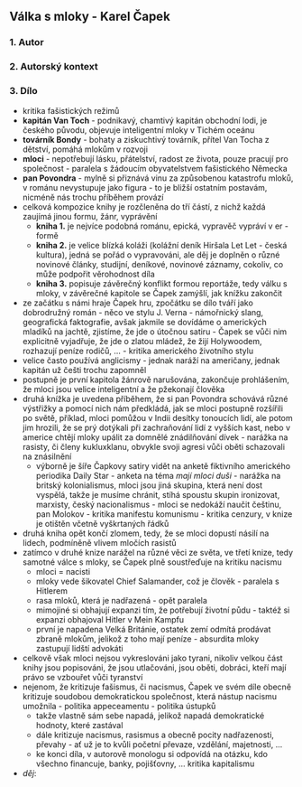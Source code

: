 ## Válka s mloky - Karel Čapek

### 1. Autor	



### 2. Autorský kontext	



### 3. Dílo

- kritika fašistických režimů
- **kapitán Van Toch** - podnikavý, chamtivý kapitán obchodní lodi, je českého původu, objevuje inteligentní mloky v Tichém oceánu
- **továrník Bondy** - bohaty a ziskuchtivý továrník, přítel Van Tocha z dětství, pomáhá mlokům v rozvoji
- **mloci** - nepotřebují lásku, přátelství, radost ze života, pouze pracují pro společnost - paralela s žádoucím obyvatelstvem fašistického Německa
- **pan Povondra** - mylně si přiznává vinu za způsobenou katastrofu mloků, v románu nevystupuje jako figura - to je bližší ostatním postavám, nicméně nás trochu příběhem provází
- celková kompozice knihy je rozčleněna do tří částí, z nichž každá zaujímá jinou formu, žánr, vyprávění
	 - **kniha 1.** je nejvíce podobná románu, epická, vypravěč vypráví v er	-formě
	- **kniha 2.** je velice blízká koláži (kolážní deník Hiršala Let Let - česká kultura), jedná se pořád o vypravováni, ale děj je doplněn o různé novinové články, studijní, deníkové, novinové záznamy, cokoliv, co může podpořit věrohodnost díla
	- **kniha 3.** popisuje závěrečný konflikt formou reportáže, tedy válku s mloky, v závěrečné kapitole se Čapek zamýšlí, jak knížku zakončit
- ze začátku s námi hraje Čapek hru, zpočátku se dílo tváří jako dobrodružný román - něco ve stylu J. Verna - námořnický slang, geografická faktografie, avšak jakmile se dovídáme o amerických mladíků na jachtě, zjistíme, že jde o útočnou satiru - Čapek se vůči nim explicitně vyjadřuje, že jde o zlatou mládež, že žijí Holywoodem, rozhazují peníze rodičů, ... - kritika amerického životního stylu
- velice často používá anglicismy - jednak naráží na američany, jednak kapitán už češti trochu zapomněl
- postupně je první kapitola žánrově narušována, zakončuje prohlášením, že mloci jsou velice inteligentní a že pžekonají člověka
- druhá knížka je uvedena příběhem, že si pan Povondra schovává různé výstřižky a pomocí nich nám předkládá, jak se mloci postupně rozšířili po světě, příklad, mloci pomůžou v Indii desítky tonoucích lidí, ale potom jim hrozili, že se prý dotýkali při zachraňování lidí z vyšších kast, nebo v americe chtějí mloky upálit za domnělé znádilňování dívek - narážka na rasisty, či členy kukluxklanu, obvykle svoji agresi vůči oběti schazovali na znásilnění
	- výborně je šíře Čapkovy satiry vidět na anketě fiktivního amerického periodika Daily Star - anketa na téma *mají mloci duši* - narážka na britský kolonialismus, mloci jsou jiná skupina, která není dost vyspělá, takže je musíme chránit, stíhá spoustu skupin ironizovat, marxisty, český nacionalismus - mloci se nedokáží naučit češtinu, pan Molokov - kritika manifestu komunismu - kritika cenzury, v knize je otištěn včetně vyškrtaných řádků
- druhá kniha opět končí zlomem, tedy, že se mloci dopustí násilí na lidech, podmíněně vlivem mločích rasistů
- zatímco v druhé knize narážel na různé věci ze světa, ve třetí knize, tedy samotné válce s mloky, se Čapek plně soustřeďuje na kritiku nacismu
	- mloci = nacisti
	- mloky vede šikovatel Chief Salamander, což je člověk - paralela s Hitlerem
	- rasa mloků, která je nadřazená - opět paralela
	- mimojiné si obhajují expanzi tím, že potřebují životní půdu - taktéž si expanzi obhajoval Hitler v Mein Kampfu
	- první je napadena Velká Británie, ostatek zemí odmítá prodávat zbraně mlokům, jelikož z toho mají peníze - absurdita mloky zastupují lidští advokáti
- celkově však mloci nejsou vykreslováni jako tyrani, nikoliv velkou část knihy jsou popisováni, že jsou utlačováni, jsou oběti, dobráci, kteří mají právo se vzbouřet vůči tyranství
- nejenom, že kritizuje fašismus, či nacismus, Čapek ve svém díle obecně kritizuje soudobou demokratickou společnost, která nástup nacismu umožnila - politika appeceamentu - politika ústupků
	- takže vlastně sám sebe napadá, jelikož napadá demokratické hodnoty, které zastával
	- dále kritizuje nacismus, rasismus a obecně pocity nadřazenosti, převahy - ať už je to kvůli početní převaze, vzdělání, majetnosti, ...
	- ke konci díla, v autorově monologu si odpovídá na otázku, kdo všechno financuje, banky, pojišťovny, ... kritika kapitalismu 
- *děj*: 

